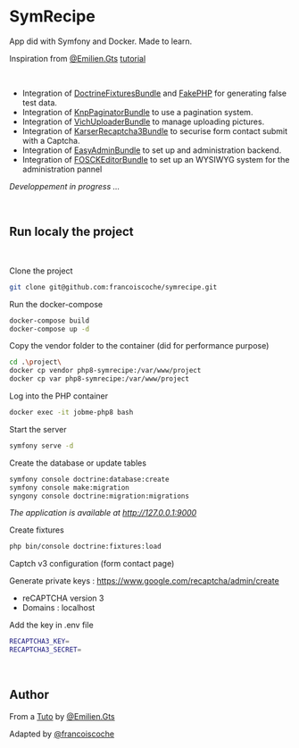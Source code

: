 # SymRecipe
App did with Symfony and Docker. Made to learn.

Inspiration from [@Emilien.Gts](https://gitlab.com/Emilien.Gts) [tutorial](https://youtu.be/3K6oBiQK8aA)

<br>

<!-- implentation de fixtures and fakerPHP -->
- Integration of [DoctrineFixturesBundle](https://symfony.com/bundles/DoctrineFixturesBundle/current/index.html) and [FakePHP](https://fakerphp.github.io/) for generating false test data.
- Integration of [KnpPaginatorBundle](https://github.com/KnpLabs/KnpPaginatorBundle) to use a pagination system.
- Integration of [VichUploaderBundle](https://github.com/dustin10/VichUploaderBundle) to manage uploading pictures.
- Integration of [KarserRecaptcha3Bundle](https://github.com/karser/KarserRecaptcha3Bundle) to securise form contact submit with a Captcha.
- Integration of [EasyAdminBundle](https://symfony.com/bundles/EasyAdminBundle/current/index.html) to set up and administration backend.
- Integration of [FOSCKEditorBundle](https://symfony.com/bundles/FOSCKEditorBundle/current/installation.html) to set up an WYSIWYG system for the administration pannel

*Developpement in progress ...*

<br>

## Run localy the project

<br>

Clone the project

```bash
git clone git@github.com:francoiscoche/symrecipe.git
```
Run the docker-compose

```bash
docker-compose build
docker-compose up -d
```

Copy the vendor folder to the container (did for performance purpose)
```bash
cd .\project\
docker cp vendor php8-symrecipe:/var/www/project
docker cp var php8-symrecipe:/var/www/project
```

Log into the PHP container

```bash
docker exec -it jobme-php8 bash
```

Start the server

```bash
symfony serve -d
```

Create the database or update tables
```bash
symfony console doctrine:database:create
symfony console make:migration
syngony console doctrine:migration:migrations
```

*The application is available at http://127.0.0.1:9000*



Create fixtures
```bash
php bin/console doctrine:fixtures:load
```

Captch v3 configuration (form contact page)

Generate private keys : https://www.google.com/recaptcha/admin/create 
- reCAPTCHA version 3
- Domains : localhost

Add the key in .env file
```bash
RECAPTCHA3_KEY=
RECAPTCHA3_SECRET=
```

<br>


## Author

From a [Tuto](https://youtu.be/3K6oBiQK8aA) by [@Emilien.Gts](https://gitlab.com/Emilien.Gts)

Adapted by [@francoiscoche](https://github.com/francoiscoche)
